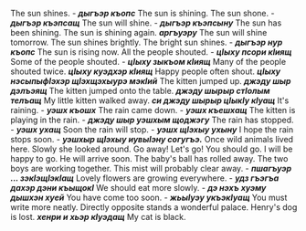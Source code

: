 The sun shines. - **_дыгъэр къопс_**
The sun is shining.
The sun shone. - **_дыгъэр къэпсащ_**
The sun will shine. - **_дыгъэр къэпсыну_**
The sun has been shining.
The sun is shining again. **_аргъуэру_**
The sun will shine tomorrow.
The sun shines brightly.
The bright sun shines. - **_дыгъэр нур къопс_**
The sun is rising now.
All the people shouted. - **_цIыху псори кIиящ_**
Some of the people shouted. - **_цIыху зыкъом кIиящ_**
Many of the people shouted twice. **_цIыху куэдхэр кIиящ_**
Happy people often shout. **_цIыху нэсыпыфIэхэр щIэхщэхыурэ мэкIий_**
The kitten jumped up. **_джэду шыр дэлъэящ_**
The kitten jumped onto the table. **_джэду шырыр стIолым телъащ_**
My little kitten walked away. **_си джэду шырыр цIыкIу кIуащ_**
It's raining. - **_уэшх къошх_**
The rain came down. - **_уэшх къешхащ_**
The kitten is playing in the rain. - **_джэду шыр уэшхым щоджэгу_**
The rain has stopped. - **_уэшх ухащ_**
Soon the rain will stop. - **_уэшх щIэхыу ухыну_**
I hope the rain stops soon. - **_уэшхыр щӀэхыу иувыӀэну согугъэ._**
Once wild animals lived here.
Slowly she looked around.
Go away!
Let's go!
You should go.
I will be happy to go.
He will arrive soon.
The baby's ball has rolled away.
The two boys are working together.
This mist will probably clear away. - **_пшагъуэр ... зэкIэщIэкIащ_**
Lovely flowers are growing everywhere. - **_удз гъэгъа дахэр дэни къыщокI_**
We should eat more slowly. - **_дэ нэхъ хуэму дышхэн хуей_**
You have come too soon. - **_жьыӀуэу укъэкӀуащ_**
You must write more neatly.
Directly opposite stands a wonderful palace.
Henry's dog is lost. **_хенри и хьэр кIуэдащ_**
My cat is black.